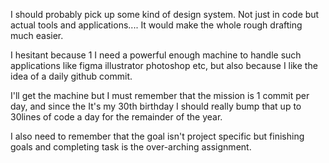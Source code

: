 I should probably pick up some kind of design system. Not just in code but actual tools and applications.... It would make the whole rough drafting much easier.

I hesitant because 1 I need a powerful enough machine to handle such applications like figma illustrator photoshop etc, but also because I like the idea of a daily github commit.

I'll get the machine but I must remember that the mission is 1 commit per day, and since the It's my 30th birthday I should really bump that up to 30lines of code a day for the remainder of the year.

I also need to remember that the goal isn't project specific but finishing goals and completing task is the over-arching assignment.
